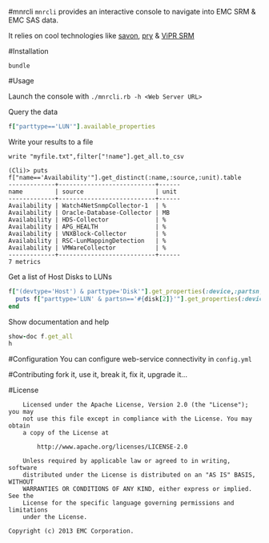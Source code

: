 #mnrcli
```mnrcli``` provides an interactive console to navigate into EMC SRM & EMC SAS data.

It relies on cool technologies like [savon](https://github.com/savonrb/savon), [pry](https://github.com/pry/pry) & [ViPR SRM](http://www.emc.com/data-center-management/vipr-srm.htm)

#Installation

```
bundle
```

#Usage

Launch the console with  ```./mnrcli.rb -h <Web Server URL>```

Query the data
```ruby
f["parttype=='LUN'"].available_properties
```

Write your results to a file

```
write "myfile.txt",filter["!name"].get_all.to_csv
```


```
(Cli)> puts f["name=='Availability'"].get_distinct(:name,:source,:unit).table
-------------+---------------------------+------
name         | source                    | unit
-------------+---------------------------+------
Availability | Watch4NetSnmpCollector-1  | %
Availability | Oracle-Database-Collector | MB
Availability | HDS-Collector             | %
Availability | APG_HEALTH                | %
Availability | VNXBlock-Collector        | %
Availability | RSC-LunMappingDetection   | %
Availability | VMWareCollector           | %
-------------+---------------------------+------
7 metrics

```

Get a list of Host Disks to LUNs

```ruby
f["(devtype='Host') & parttype='Disk'"].get_properties(:device,:partsn,:part).each do |disk|
  puts f["parttype='LUN' & partsn=='#{disk[2]}'"].get_properties(:device,:part,:poolname)
end
```

Show documentation and help
```ruby
show-doc f.get_all
h
```

#Configuration
You can configure web-service connectivity in ```config.yml```


#Contributing
fork it, use it, break it, fix it, upgrade it...

#License


```
    Licensed under the Apache License, Version 2.0 (the "License"); you may
    not use this file except in compliance with the License. You may obtain
    a copy of the License at

        http://www.apache.org/licenses/LICENSE-2.0

    Unless required by applicable law or agreed to in writing, software
    distributed under the License is distributed on an "AS IS" BASIS, WITHOUT
    WARRANTIES OR CONDITIONS OF ANY KIND, either express or implied. See the
    License for the specific language governing permissions and limitations
    under the License.
```



``Copyright (c) 2013 EMC Corporation.``
